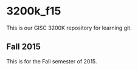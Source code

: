 # 3200k_f15
This is our GISC 3200K repository for learning git.

## Fall 2015
This is for the Fall semester of 2015.
